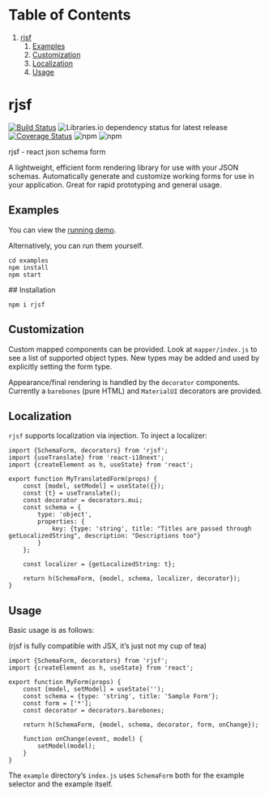 # Table of Contents

1.  [rjsf](#org4dec357)
    1.  [Examples](#org3b18bac)
    2.  [Customization](#org29eb409)
    3.  [Localization](#org673cf98)
    4.  [Usage](#org09cd307)

<a id="org4dec357"></a>

# rjsf

[![Build Status](https://travis-ci.org/fauxsoup/rjsf.svg?branch=master)](https://travis-ci.org/fauxsoup/rjsf)
![Libraries.io dependency status for latest release](https://img.shields.io/librariesio/release/npm/rjsf)
[![Coverage Status](https://coveralls.io/repos/github/fauxsoup/rjsf/badge.svg?branch=master)](https://coveralls.io/github/fauxsoup/rjsf?branch=master)
![npm](https://img.shields.io/npm/v/rjsf)
![npm](https://img.shields.io/npm/l/rjsf)

rjsf - react json schema form

A lightweight, efficient form rendering library for use with your JSON schemas. Automatically generate and customize working forms for use in your application. Great for rapid prototyping and general usage.

<a id="org3b18bac"></a>

## Examples

You can view the [running demo](https://fauxsoup.github.io/rjsf).

Alternatively, you can run them yourself.

    cd examples
    npm install
    npm start

\## Installation

    npm i rjsf

<a id="org29eb409"></a>

## Customization

Custom mapped components can be provided. Look at `mapper/index.js` to see a
list of supported object types. New types may be added and used by explicitly
setting the form type.

Appearance/final rendering is handled by the `decorator` components. Currently a `barebones` (pure HTML) and `MaterialUI` decorators are provided.

<a id="org673cf98"></a>

## Localization

`rjsf` supports localization via injection. To inject a localizer:

    import {SchemaForm, decorators} from 'rjsf';
    import {useTranslate} from 'react-i18next';
    import {createElement as h, useState} from 'react';

    export function MyTranslatedForm(props) {
        const [model, setModel] = useState({});
        const {t} = useTranslate();
        const decorator = decorators.mui;
        const schema = {
            type: 'object',
            properties: {
                key: {type: 'string', title: "Titles are passed through getLocalizedString", description: "Descriptions too"}
            }
        };

        const localizer = {getLocalizedString: t};

        return h(SchemaForm, {model, schema, localizer, decorator});
    }

<a id="org09cd307"></a>

## Usage

Basic usage is as follows:

(rjsf is fully compatible with JSX, it&rsquo;s just not my cup of tea)

    import {SchemaForm, decorators} from 'rjsf';
    import {createElement as h, useState} from 'react';

    export function MyForm(props) {
        const [model, setModel] = useState('');
        const schema = {type: 'string', title: 'Sample Form'};
        const form = ['*'];
        const decorator = decorators.barebones;

        return h(SchemaForm, {model, schema, decorator, form, onChange});

        function onChange(event, model) {
            setModel(model);
        }
    }

The `example` directory&rsquo;s `index.js` uses `SchemaForm` both for the example selector and the example itself.
